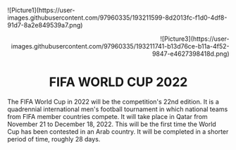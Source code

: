 <p align="left">![Picture1](https://user-images.githubusercontent.com/97960335/193211599-8d2013fc-f1d0-4df8-91d7-8a2e849539a7.png)</p>
<p align="right">![Picture3](https://user-images.githubusercontent.com/97960335/193211741-b13d76ce-b11a-4f52-9847-e4627398418d.png)</p>
<h1 align="center"> FIFA WORLD CUP 2022 </h1>
The FIFA World Cup in 2022 will be the competition's 22nd edition. It is a quadrennial international men's football tournament in which national teams from FIFA member countries compete. It will take place in Qatar from November 21 to December 18, 2022. This will be the first time the World Cup has been contested in an Arab country. It will be completed in a shorter period of time, roughly 28 days.
